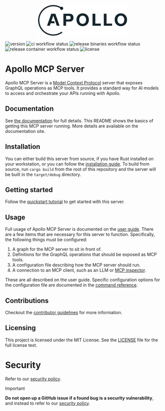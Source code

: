 <div align="center">
<a href="https://www.apollographql.com/"><img src="https://raw.githubusercontent.com/apollographql/apollo-client-devtools/main/assets/apollo-wordmark.svg" height="100" alt="Apollo Client"></a>
</div>

![version](https://img.shields.io/github/v/release/apollographql/apollo-mcp-server)
![ci workflow status](https://img.shields.io/github/actions/workflow/status/apollographql/apollo-mcp-server/ci.yml)
![release binaries workflow status](https://img.shields.io/github/actions/workflow/status/apollographql/apollo-mcp-server/release-bins.yml?label=release%20binaries)
![release container workflow status](https://img.shields.io/github/actions/workflow/status/apollographql/apollo-mcp-server/release-container.yml?label=release%20container)
![license](https://img.shields.io/github/license/apollographql/apollo-mcp-server)

# Apollo MCP Server

Apollo MCP Server is a [Model Context Protocol](https://modelcontextprotocol.io/) server that exposes GraphQL operations as MCP tools. It provides a standard way for AI models to access and orchestrate your APIs running with Apollo.

## Documentation

See [the documentation](https://www.apollographql.com/docs/apollo-mcp-server/) for full details. This README shows the basics of getting this MCP server running. More details are available on the documentation site.

## Installation

You can either build this server from source, if you have Rust installed on your workstation, or you can follow the [installation guide](https://www.apollographql.com/docs/apollo-mcp-server/install). To build from source, run `cargo build` from the root of this repository and the server will be built in the `target/debug` directory.

## Getting started

Follow the [quickstart tutorial](https://www.apollographql.com/docs/apollo-mcp-server/quickstart) to get started with this server.

## Usage

Full usage of Apollo MCP Server is documented on the [user guide](https://www.apollographql.com/docs/apollo-mcp-server/guides). There are a few items that are necessary for this server to function. Specifically, the following things must be configured:

1. A graph for the MCP server to sit in front of.
2. Definitions for the GraphQL operations that should be exposed as MCP tools.
3. A configuration file describing how the MCP server should run.
4. A connection to an MCP client, such as an LLM or [MCP inspector](https://modelcontextprotocol.io/legacy/tools/inspector).

These are all described on the user guide. Specific configuration options for the configuration file are documented in the [command reference](https://www.apollographql.com/docs/apollo-mcp-server/command-reference).

## Contributions

Checkout the [contributor guidelines](https://github.com/apollographql/apollo-mcp-server/blob/main/CONTRIBUTING.md) for more information.

## Licensing

This project is licensed under the MIT License. See the [LICENSE](./LICENSE) file for the full license text.

# Security

Refer to our [security policy](https://github.com/apollographql/.github/blob/main/SECURITY.md).

> [!IMPORTANT]  
> **Do not open up a GitHub issue if a found bug is a security vulnerability**, and instead to refer to our [security policy](https://github.com/apollographql/.github/blob/main/SECURITY.md).
